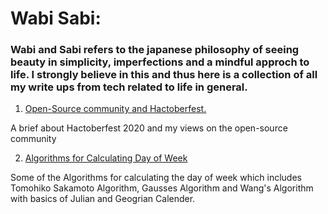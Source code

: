 # Wabi Sabi: 
### Wabi and Sabi refers to the japanese philosophy of seeing beauty in simplicity, imperfections and a mindful approch to life. I strongly believe in this and thus here is a collection of all my write ups from tech related to life in general.

1. [Open-Source community and Hactoberfest.](https://dev.to/ic1101virgo/open-source-community-and-hactoberfest-1787)

A brief about Hactoberfest 2020 and my views on the open-source community

2. [Algorithms for Calculating Day of Week](https://iq.opengenus.org/algorithm-for-day-of-week/)

Some of the Algorithms for calculating the day of week which includes Tomohiko Sakamoto Algorithm, Gausses Algorithm and Wang's Algorithm with basics of Julian and Geogrian Calender.
